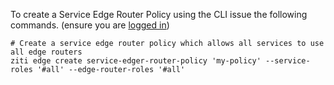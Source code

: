 To create a Service Edge Router Policy using the CLI issue the following commands. (ensure you are [logged in](/operations/cli-basics))

    # Create a service edge router policy which allows all services to use all edge routers 
    ziti edge create service-edger-router-policy 'my-policy' --service-roles '#all' --edge-router-roles '#all'
